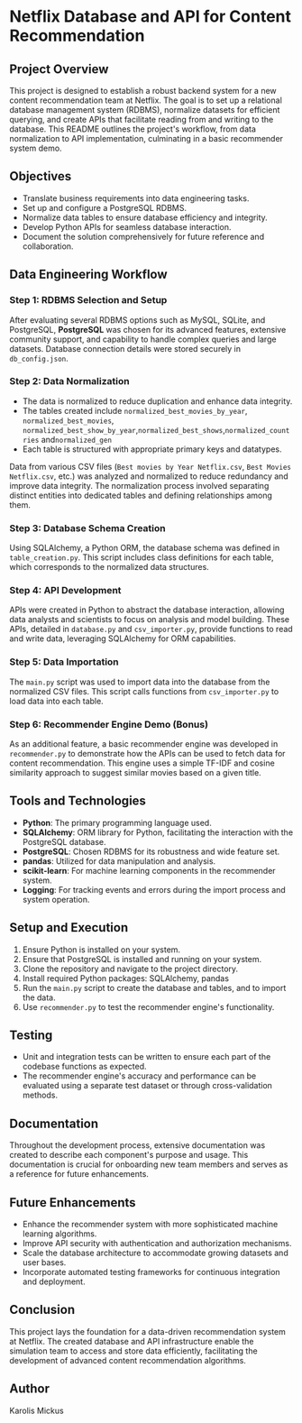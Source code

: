 # Netflix Database and API for Content Recommendation

## Project Overview

This project is designed to establish a robust backend system for a new content recommendation team at Netflix. The goal is to set up a relational database management system (RDBMS), normalize datasets for efficient querying, and create APIs that facilitate reading from and writing to the database. This README outlines the project's workflow, from data normalization to API implementation, culminating in a basic recommender system demo.

## Objectives

- Translate business requirements into data engineering tasks.
- Set up and configure a PostgreSQL RDBMS.
- Normalize data tables to ensure database efficiency and integrity.
- Develop Python APIs for seamless database interaction.
- Document the solution comprehensively for future reference and collaboration.

## Data Engineering Workflow

### Step 1: RDBMS Selection and Setup

After evaluating several RDBMS options such as MySQL, SQLite, and PostgreSQL, **PostgreSQL** was chosen for its advanced features, extensive community support, and capability to handle complex queries and large datasets.  Database connection details were stored securely in `db_config.json`.

### Step 2: Data Normalization

- The data is normalized to reduce duplication and enhance data integrity.
- The tables created include `normalized_best_movies_by_year`, `normalized_best_movies`, `normalized_best_show_by_year`,`normalized_best_shows`,`normalized_countries` and`normalized_gen`
- Each table is structured with appropriate primary keys and datatypes.

Data from various CSV files (`Best movies by Year Netflix.csv`, `Best Movies Netflix.csv`, etc.) was analyzed and normalized to reduce redundancy and improve data integrity. The normalization process involved separating distinct entities into dedicated tables and defining relationships among them.

### Step 3: Database Schema Creation

Using SQLAlchemy, a Python ORM, the database schema was defined in `table_creation.py`. This script includes class definitions for each table, which corresponds to the normalized data structures.

### Step 4: API Development

APIs were created in Python to abstract the database interaction, allowing data analysts and scientists to focus on analysis and model building. These APIs, detailed in `database.py` and `csv_importer.py`, provide functions to read and write data, leveraging SQLAlchemy for ORM capabilities.

### Step 5: Data Importation

The `main.py` script was used to import data into the database from the normalized CSV files. This script calls functions from `csv_importer.py` to load data into each table.

### Step 6: Recommender Engine Demo (Bonus)

As an additional feature, a basic recommender engine was developed in `recommender.py` to demonstrate how the APIs can be used to fetch data for content recommendation. This engine uses a simple TF-IDF and cosine similarity approach to suggest similar movies based on a given title.

## Tools and Technologies

- **Python**: The primary programming language used.
- **SQLAlchemy**: ORM library for Python, facilitating the interaction with the PostgreSQL database.
- **PostgreSQL**: Chosen RDBMS for its robustness and wide feature set.
- **pandas**: Utilized for data manipulation and analysis.
- **scikit-learn**: For machine learning components in the recommender system.
- **Logging**: For tracking events and errors during the import process and system operation.

## Setup and Execution

1. Ensure Python is installed on your system.
2. Ensure that PostgreSQL is installed and running on your system.
3. Clone the repository and navigate to the project directory.
4. Install required Python packages: SQLAlchemy, pandas
5. Run the `main.py` script to create the database and tables, and to import the data.
6. Use `recommender.py` to test the recommender engine's functionality.

## Testing

- Unit and integration tests can be written to ensure each part of the codebase functions as expected.
- The recommender engine's accuracy and performance can be evaluated using a separate test dataset or through cross-validation methods.

## Documentation

Throughout the development process, extensive documentation was created to describe each component's purpose and usage. This documentation is crucial for onboarding new team members and serves as a reference for future enhancements.

## Future Enhancements

- Enhance the recommender system with more sophisticated machine learning algorithms.
- Improve API security with authentication and authorization mechanisms.
- Scale the database architecture to accommodate growing datasets and user bases.
- Incorporate automated testing frameworks for continuous integration and deployment.

## Conclusion

This project lays the foundation for a data-driven recommendation system at Netflix. The created database and API infrastructure enable the simulation team to access and store data efficiently, facilitating the development of advanced content recommendation algorithms.

## Author

Karolis Mickus
